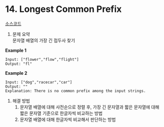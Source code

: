 # 14. Longest Common Prefix
[소스코드](https://github.com/apio1130/algorithm-practice/blob/master/src/main/java/com/algorithm/leetcode/longestcommonprefix/Solution.java)


1. 문제 요약  
문자열 배열의 가장 긴 접두사 찾기

**Example 1**
```
Input: ["flower","flow","flight"]
Output: "fl" 
```  
**Example 2**
```
Input: ["dog","racecar","car"]
Output: ""
Explanation: There is no common prefix among the input strings.
```

1. 해결 방법
    1. 문자열 배열에 대해 사전순으로 정렬 후, 가장 긴 문자열과 짧은 문자열에 대해 짧은 문자열 기준으로 한글자씩 비교하는 방법
    1. 문자열 배열에 대해 한글자씩 비교해서 판단하는 방법
